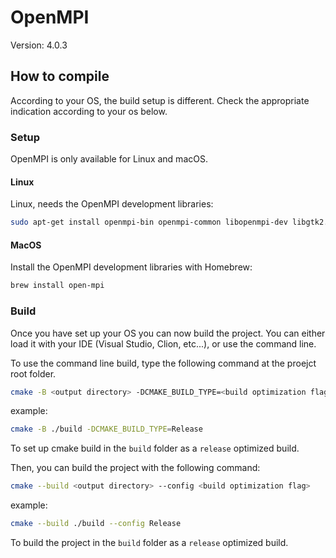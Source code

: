 # OpenMPI

Version: 4.0.3

## How to compile

According to your OS, the build setup is different. Check the appropriate indication according to your os below.

### Setup

OpenMPI is only available for Linux and macOS.

#### Linux

Linux, needs the OpenMPI development libraries:

```bash
sudo apt-get install openmpi-bin openmpi-common libopenmpi-dev libgtk2.0-dev
```

#### MacOS

Install the OpenMPI development libraries with Homebrew:

```bash
brew install open-mpi
```

### Build

Once you have set up your OS you can now build the project.
You can either load it with your IDE (Visual Studio, Clion, etc...), or use the command line.

To use the command line build, type the following command at the proejct root folder.

```bash
cmake -B <output directory> -DCMAKE_BUILD_TYPE=<build optimization flag>
```

example:

```bash
cmake -B ./build -DCMAKE_BUILD_TYPE=Release
```

To set up cmake build in the `build` folder as a `release` optimized build.

Then, you can build the project with the following command:

```bash
cmake --build <output directory> --config <build optimization flag>
```

example:

```bash
cmake --build ./build --config Release
```

To build the project in the `build` folder as a `release` optimized build.

